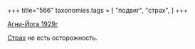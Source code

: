 +++
title="566"
taxonomies.tags = [
 "подвиг",
 "страх",
]
+++

[Агни-Йога 1929г](/agni/1929)

[Страх](/tags/страх) не есть осторожность.